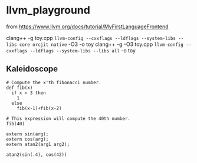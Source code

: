 # llvm_playground
from https://www.llvm.org/docs/tutorial/MyFirstLanguageFrontend

clang++ -g toy.cpp `llvm-config --cxxflags --ldflags --system-libs --libs core orcjit native` -O3 -o toy
clang++ -g -O3 toy.cpp `llvm-config --cxxflags --ldflags --system-libs --libs all` -o toy

## Kaleidoscope 
``` 
# Compute the x'th fibonacci number.
def fib(x)
  if x < 3 then
    1
  else
    fib(x-1)+fib(x-2)

# This expression will compute the 40th number.
fib(40)
```

```
extern sin(arg);
extern cos(arg);
extern atan2(arg1 arg2);

atan2(sin(.4), cos(42))
```